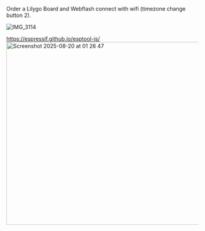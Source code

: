 Order a Lilygo Board and Webflash connect with wifi (timezone change button 2).

![IMG_3114](https://github.com/user-attachments/assets/2d05325f-2056-46a6-ac55-c5bdf97cf6e7)


https://espressif.github.io/esptool-js/
<img width="812" height="481" alt="Screenshot 2025-08-20 at 01 26 47" src="https://github.com/user-attachments/assets/867d0aca-a20c-4e2a-8b32-30166b654bfc" />
